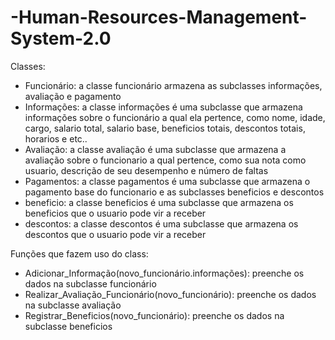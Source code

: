 # -Human-Resources-Management-System-2.0

Classes: 

- Funcionário: a classe funcionário armazena as subclasses informações, avaliação e pagamento
- Informações: a classe informações é uma subclasse que armazena informações sobre o funcionário a qual ela pertence, como nome, idade, cargo, salario total, salario base, beneficios totais, descontos totais, horarios e etc..
- Avaliação: a classe avaliação é uma subclasse que armazena a avaliação sobre o funcionario a qual pertence, como sua nota como usuario, descrição de seu desempenho e número de faltas
- Pagamentos: a classe pagamentos é uma subclasse que armazena o pagamento base do funcionario e as subclasses beneficios e descontos
- beneficio: a classe beneficios é uma subclasse que armazena os beneficios que o usuario pode vir a receber
- descontos: a classe descontos é uma subclasse que armazena os descontos que o usuario pode vir a receber

Funções que fazem uso do class: 
- Adicionar_Informação(novo_funcionário.informações): preenche os dados na subclasse funcionário
- Realizar_Avaliação_Funcionário(novo_funcionário): preenche os dados na subclasse avaliação
- Registrar_Beneficios(novo_funcionário): preenche os dados na subclasse beneficios 
